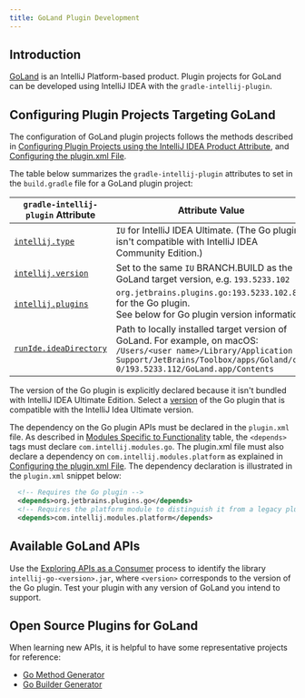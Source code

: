 ```yaml
---
title: GoLand Plugin Development
---
```

<!-- Copyright 2000-2020 JetBrains s.r.o. and other contributors. Use of this source code is governed by the Apache 2.0 license that can be found in the LICENSE file. -->

## Introduction
[GoLand](https://www.jetbrains.com/go/) is an IntelliJ Platform-based product.
Plugin projects for GoLand can be developed using IntelliJ IDEA with the `gradle-intellij-plugin`.

## Configuring Plugin Projects Targeting GoLand
The configuration of GoLand plugin projects follows the methods described in [Configuring Plugin Projects using the IntelliJ IDEA Product Attribute](dev_alternate_products.md#configuring-plugin-projects-using-the-intellij-idea-product-attribute), and [Configuring the plugin.xml File](dev_alternate_products.md#configuring-pluginxml).

The table below summarizes the `gradle-intellij-plugin` attributes to set in the `build.gradle` file for a GoLand plugin project:

| `gradle-intellij-plugin` Attribute | Attribute Value |
|-----------|-------|
| [`intellij.type`](https://github.com/JetBrains/gradle-intellij-plugin/blob/master/README.md#intellij-platform-properties) | `IU` for IntelliJ IDEA Ultimate. (The Go plugin isn't compatible with IntelliJ IDEA Community Edition.)  |
| [`intellij.version`](https://github.com/JetBrains/gradle-intellij-plugin/blob/master/README.md#intellij-platform-properties) | Set to the same `IU` BRANCH.BUILD as the GoLand target version, e.g. `193.5233.102` |
| [`intellij.plugins`](https://github.com/JetBrains/gradle-intellij-plugin/blob/master/README.md#intellij-platform-properties) | `org.jetbrains.plugins.go:193.5233.102.83` for the Go plugin.<br>See below for Go plugin version information. |
| [`runIde.ideaDirectory`](https://github.com/JetBrains/gradle-intellij-plugin/blob/master/README.md#running-dsl) | Path to locally installed target version of GoLand. For example, on macOS:<br>`/Users/<user name>/Library/Application Support/JetBrains/Toolbox/apps/Goland/ch-0/193.5233.112/GoLand.app/Contents` |

The version of the Go plugin is explicitly declared because it isn't bundled with IntelliJ IDEA Ultimate Edition. 
Select a [version](http://plugins.jetbrains.com/plugin/9568-go/versions) of the Go plugin that is compatible with the IntelliJ Idea Ultimate version. 

The dependency on the Go plugin APIs must be declared in the `plugin.xml` file.
As described in [Modules Specific to Functionality](/basics/getting_started/plugin_compatibility.md#modules-specific-to-functionality) table, the `<depends>` tags must declare `com.intellij.modules.go`.
The plugin.xml file must also declare a dependency on `com.intellij.modules.platform` as explained in [Configuring the plugin.xml File](dev_alternate_products.md#configuring-pluginxml). 
The dependency declaration is illustrated in the `plugin.xml` snippet below:
```xml
  <!-- Requires the Go plugin -->
  <depends>org.jetbrains.plugins.go</depends>
  <!-- Requires the platform module to distinguish it from a legacy plugin -->
  <depends>com.intellij.modules.platform</depends>
```
## Available GoLand APIs
Use the [Exploring APIs as a Consumer](/basics/getting_started/plugin_compatibility.md#exploring-apis-as-a-consumer) process to identify the library `intellij-go-<version>.jar`, where `<version>` corresponds to the version of the Go plugin.
Test your plugin with any version of GoLand you intend to support.

## Open Source Plugins for GoLand
When learning new APIs, it is helpful to have some representative projects for reference:
* [Go Method Generator](https://github.com/pkondratev/Intellij-go-method-generator)
* [Go Builder Generator](https://github.com/OddCN/go-builder-generator-idea-plugin)
